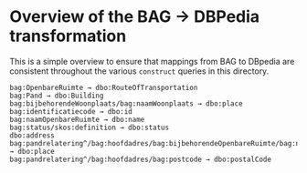 # Overview of the BAG → DBPedia transformation

This is a simple overview to ensure that mappings from BAG to DBpedia
are consistent throughout the various `construct` queries in this
directory.

```
bag:OpenbareRuimte → dbo:RouteOfTransportation
bag:Pand → dbo:Building
bag:bijbehorendeWoonplaats/bag:naamWoonplaats → dbo:place
bag:identificatiecode → dbo:id
bag:naamOpenbareRuimte → dbo:name
bag:status/skos:definition → dbo:status
dbo:address
bag:pandrelatering^/bag:hoofdadres/bag:bijbehorendeOpenbareRuimte/bag:naamWoonplaats → dbo:place
bag:pandrelatering^/bag:hoofdadres/bag:postcode → dbo:postalCode
```

